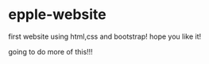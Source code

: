 # epple-website
first website using html,css and bootstrap! hope you like it!

going to do more of this!!!
